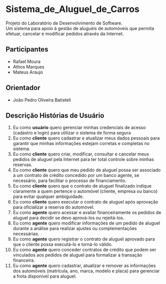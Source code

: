 # Sistema_de_Aluguel_de_Carros

Projeto do Laboratório de Desenvolvimento de Software.  
Um sistema para apoio à gestão de aluguéis de automóveis que permita efetuar, cancelar e modificar pedidos através da Internet.

## Participantes

- Rafael Moura
- Athos Marques
- Mateus Araujo

## Orientador

- João Pedro Oliveira Batisteli

## Descrição Histórias de Usuário

1. Eu como **usuário** quero gerenciar minhas credenciais de acesso (cadastro e login) para utilizar o sistema de forma segura
2. Eu como **cliente** quero cadastrar e atualizar meus dados pessoais para garantir que minhas informações estejam corretas e completas no sistema.
3. Eu como **cliente** quero criar, modificar, consultar e cancelar meus pedidos de aluguel pela Internet para ter total controle sobre minhas reservas.
4. Eu como **cliente** quero que meu pedido de aluguel possa ser associado a um contrato de crédito concedido por um banco agente, se necessário, para facilitar o processo de financiamento.
5. Eu como **cliente** quero que o contrato de aluguel finalizado indique claramente a quem pertence o automóvel (cliente, empresa ou banco) para evitar qualquer ambiguidade.
6. Eu como **cliente** quero executar o contrato de aluguel após aprovação para oficializar a reserva do automóvel.
7. Eu como **agente** quero acessar e avaliar financeiramente os pedidos de aluguel para decidir se devo aprová-los ou rejeitá-los.
8. Eu como **agente** quero modificar informações de um pedido de aluguel durante a análise para realizar ajustes ou complementações necessárias.
9. Eu como **agente** quero registrar o contrato de aluguel aprovado para que o cliente possa executá-lo e torná-lo válido.
10. Eu como **agente** quero conceder contratos de crédito que podem ser vinculados aos pedidos de aluguel para formalizar a transação financeira.
11. Eu como **agente** quero cadastrar, atualizar e remover as informações dos automóveis (matrícula, ano, marca, modelo e placa) para gerenciar a frota disponível para aluguel.
